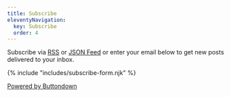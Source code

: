 ```yaml
---
title: Subscribe
eleventyNavigation:
  key: Subscribe
  order: 4
---
```


Subscribe via [RSS](/feed.xml) or [JSON Feed](/feed.json) or enter your email below to get new posts delivered to your inbox.

{% include "includes/subscribe-form.njk" %}
  
<p class="powered-by-buttondown">
  <a href="https://buttondown.email/refer/seanlunsford" target="_blank">Powered by Buttondown</a>
</p>

